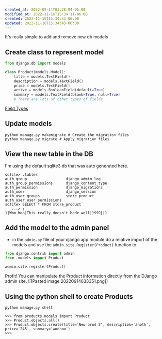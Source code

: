 ```yaml
---
created_at: 2022-09-14T03:28:04-05:00
modified_at: 2022-11-16T15:34:11-06:00
created: 2022-11-16T15:34:43-06:00
updated: 2022-11-16T15:34:43-06:00
---
```


It's really simple to add and remove new db models

## Create class to represent model
```python
from django.db import models

class Product(models.Model):
	title = models.TextField()
	description = models.TextField()
	price = models.TextField()
	active = models.BooleanField(default=True)
	summary = models.TextField(blank=True, null=True)
	# There are lots of other types of fields
```

[Field Types](https://docs.djangoproject.com/en/4.1/ref/models/fields/#field-types)

## Update models

```shell
python manage.py makemigrate # Create the migration files
python manage.py migrate # Apply migration files
```

## View the new table in the DB
I'm using the default sqlite3 db that was auto generated here.

```shell
sqlite> .tables
auth_group                  django_admin_log          
auth_group_permissions      django_content_type       
auth_permission             django_migrations         
auth_user                   django_session            
auth_user_groups            store_product             
auth_user_user_permissions
sqlite> SELECT * FROM store_product
   ...> ;
1|Woo hoo|This really doesn't bode well|1999||1
```

## Add the model to the admin panel
- in the `admin.py` file of your django app module do a relative import of the models and use the `admin.site.Register(Product)` function to 

```python
from django.contrib import admin
from .models import Product

admin.site.register(Product)
```

Profit!  You can manipulate the Product information directly from the DJango admin site.
![[Pasted image 20220914033351.png]]

## Using the python shell to create Products

```shell
python manage.py shell

>>> from products.models import Product
>>> Product.objects.all()
>>> Product.objects.create(title='New prod 2', description='anoth', price='245', summary='woohoo')
>>> 
```

